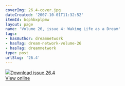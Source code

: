 ```yaml
---
coverImg: 26.4-cover.jpg
dateCreated: '2007-10-01T11:32:52'
itemId: bcphbxplpmw
layout: page
name: 'Volume 26, issue 4: Waking Life as a Dream'
tags:
- hasAuthor: dreamnetwork
- hasTag: dream-network-volume-26
- hasTag: dreamnetwork
type: post
urlSlug: '26.4'
---
```

<img class="card-journal-img" src="../images/26.4-rect.jpg"/><a href="../files/pdfs/Volume_26/26.4_waking_life_as_dream.pdf" download="">Download issue 26.4</a><br><a href="../files/pdfs/Volume_26/26.4_waking_life_as_dream.pdf">View online</a>